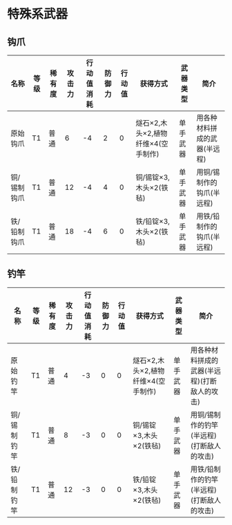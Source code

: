 # 特殊系武器

钩爪
---
| 名称        | 等级 | 稀有度 | 攻击力 | 行动值消耗 | 防御力 | 行动值 | 获得方式                           | 武器类型 | 简介                 |
| ----------- | ---- | ------ | ------ | ---------- | ------ | ------ | ---------------------------------- | -------- | -------------------- |
| 原始钩爪    | T1   | 普通   | 6      | -4         | 2      | 0      | 燧石×2,木头×2,植物纤维×4(空手制作) | 单手武器 | 用各种材料拼成的武器(半远程) |
| 铜/锡制钩爪 | T1   | 普通   | 12     | -4         | 4      | 0      | 铜/锡锭×3,木头×2(铁毡)             | 单手武器 | 用铜/锡制作的钩爪(半远程)    |
| 铁/铅制钩爪 | T1   | 普通   | 18     | -4         | 6      | 0      | 铁/铅锭×3,木头×2(铁毡)             | 单手武器 | 用铁/铅制作的钩爪(半远程)    |

钓竿
---
| 名称        | 等级 | 稀有度 | 攻击力 | 行动值消耗 | 防御力 | 行动值 | 获得方式                           | 武器类型 | 简介                 |
| ----------- | ---- | ------ | ------ | ---------- | ------ | ------ | ---------------------------------- | -------- | -------------------- |
| 原始钓竿    | T1   | 普通   | 4      | -3         | 0      | 0      | 燧石×2,木头×2,植物纤维×4(空手制作) | 单手武器 | 用各种材料拼成的武器(半远程)(打断敌人的攻击) |
| 铜/锡制钓竿 | T1   | 普通   | 8     | -3         | 0      | 0      | 铜/锡锭×3,木头×2(铁毡)             | 单手武器 | 用铜/锡制作的钓竿(半远程)(打断敌人的攻击)    |
| 铁/铅制钓竿 | T1   | 普通   | 12     | -3         | 0      | 0      | 铁/铅锭×3,木头×2(铁毡)             | 单手武器 | 用铁/铅制作的钓竿(半远程)(打断敌人的攻击)    |